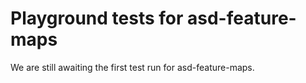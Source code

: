 # Playground tests for asd-feature-maps
We are still awaiting the first test run for asd-feature-maps.
